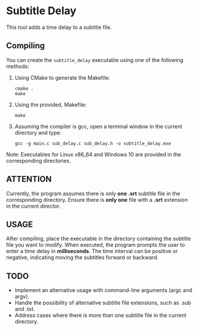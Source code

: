 # Subtitle Delay
This tool adds a time delay to a subtitle file.

## Compiling
You can create the `subtitle_delay` executable using one of the following methods:

1. Using CMake to generate the Makefile:
   ```console
   cmake .
   make
   ```
2. Using the provided, Makefile:
   ```console
   make
   ```
3. Assuming the compiler is gcc, open a terminal window in the current directory and type:
   ```console
   gcc -g main.c sub_delay.c sub_delay.h -o subtitle_delay.exe
   ```
Note: Executables for Linux x86_64 and Windows 10 are provided in the corresponding directories.

## ATTENTION
Currently, the program assumes there is only **one .srt** subtitle file in the corresponding directory. Ensure there is **only one** file with a **.srt** extension in the current director.

## USAGE
After compiling, place the executable in the directory containing the subtitle file you want to modify. When executed, the program prompts the user to enter a time delay in **milliseconds**. The time interval can be positive or negative, indicating moving the subtitles forward or backward.

## TODO
 - Implement an alternative usage with command-line arguments (argc and argv).
 - Handle the possibility of alternative subtitle file extensions, such as .sub and .txt.
 - Address cases where there is more than one subtitle file in the current directory.
